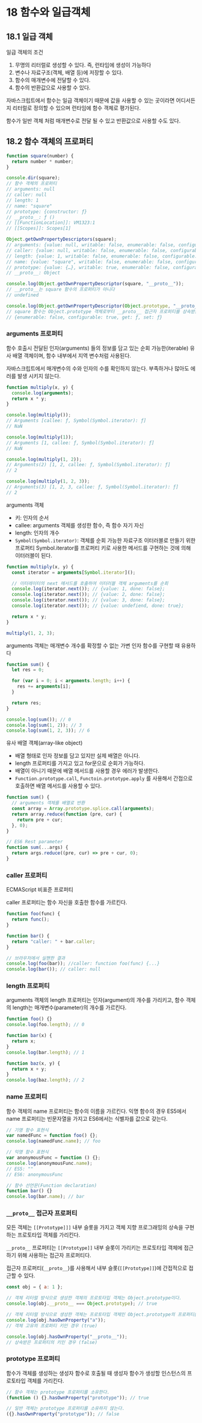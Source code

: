 # 18 함수와 일급객체

## 18.1 일급 객체

일급 객체의 조건

1. 무명의 리터럴로 생성할 수 있다. 즉, 런타임에 생성이 가능하다
2. 변수나 자료구조(객체, 배열 등)에 저장할 수 있다.
3. 함수의 매개변수에 전달할 수 있다.
4. 함수의 반환값으로 사용할 수 있다.

자바스크립트에서 함수는 일급 객체이기 때문에 값을 사용할 수 있는 곳이라면 어디서든지 리터럴로 정의할 수 있으며 런타임에 함수 객체로 평가된다.

함수가 일반 객체 처럼 매개변수로 전달 될 수 있고 반환값으로 사용할 수도 있다.

## 18.2 함수 객체의 프로퍼티

```js
function square(number) {
  return number * number;
}

console.dir(square);
// 함수 객체의 프로퍼티
// arguments: null
// caller: null
// length: 1
// name: "square"
// prototype: {constructor: ƒ}
// __proto__: ƒ ()
// [[FunctionLocation]]: VM1323:1
// [[Scopes]]: Scopes[1]

Object.getOwnPropertyDescriptors(square);
// arguments: {value: null, writable: false, enumerable: false, configurable: false}
// caller: {value: null, writable: false, enumerable: false, configurable: false}
// length: {value: 1, writable: false, enumerable: false, configurable: true}
// name: {value: "square", writable: false, enumerable: false, configurable: true}
// prototype: {value: {…}, writable: true, enumerable: false, configurable: false}
// __proto__: Object

console.log(Object.getOwnPropertyDescriptor(square, "__proto__"));
// __proto__는 square 함수의 프로퍼티가 아니다
// undefined

console.log(Object.getOwnPropertyDescriptor(Object.prototype, "__proto__"));
// square 함수는 Object.prototype 객체로부터 __proto__ 접근자 프로퍼티를 상속받는다.
// {enumerable: false, configurable: true, get: ƒ, set: ƒ}
```

### arguments 프로퍼티

함수 호출시 전달된 인자(arguments) 들의 정보를 담고 있는 순회 가능한(iterable) 유사 배열 객체이며, 함수 내부에서 지역 변수처럼 사용된다.

자바스크립트에서 매개변수의 수와 인자의 수를 확인하지 않는다. 부족하거나 많아도 에러를 발생 시키지 않는다.

```js
function multiply(x, y) {
  console.log(arguments);
  return x * y;
}

console.log(multiply());
// Arguments [callee: ƒ, Symbol(Symbol.iterator): ƒ]
// NaN

console.log(multiply(1));
// Arguments [1, callee: ƒ, Symbol(Symbol.iterator): ƒ]
// NaN

console.log(multiply(1, 2));
// Arguments(2) [1, 2, callee: ƒ, Symbol(Symbol.iterator): ƒ]
// 2

console.log(multiply(1, 2, 3));
// Arguments(3) [1, 2, 3, callee: ƒ, Symbol(Symbol.iterator): ƒ]
// 2
```

arguments 객체

- 키: 인자의 순서
- callee: arguments 객체를 생성한 함수, 즉 함수 자기 자신
- length: 인자의 개수
- `Symbol(Symbol.iterator)`: 객체를 순회 가능한 자료구조 이터러블로 만들기 위한 프로퍼티 Symbol.iterator를 프로퍼티 키로 사용한 메서드를 구현하는 것에 의해 이터러블이 된다.

```js
function multiply(x, y) {
  const iterator = arguments[Symbol.iterator]();

  // 이터레이터의 next 메서드를 호출하여 이터러블 객체 arguments를 순회
  console.log(iterator.next()); // {value: 1, done: false};
  console.log(iterator.next()); // {value: 2, done: false};
  console.log(iterator.next()); // {value: 3, done: false};
  console.log(iterator.next()); // {value: undefiend, done: true};

  return x * y;
}

multiply(1, 2, 3);
```

arguments 객체는 매개변수 개수를 확정할 수 없는 가변 인자 함수를 구현할 때 유용하다

```js
function sum() {
  let res = 0;

  for (var i = 0; i < arguments.length; i++) {
    res += arguments[i];
  }

  return res;
}

console.log(sum()); // 0
console.log(sum(1, 2)); // 3
console.log(sum(1, 2, 3)); // 6
```

유사 배열 객체(array-like object)

- 배열 형태로 인자 정보를 담고 있지만 실제 배열은 아니다.
- length 프로퍼티를 가지고 있고 for문으로 순회가 가능하다.
- 배열이 아니기 때문에 배열 메서드를 사용할 경우 에러가 발생한다.
- `Function.prototype.call`, `Functoin.prototype.apply` 를 사용해서 간접으로 호출하면 배열 메서드를 사용할 수 있다.

```js
function sum() {
  // arguments 객체를 배열로 반환
  const array = Array.prototype.splice.call(arguments);
  return array.reduce(function (pre, cur) {
    return pre + cur;
  }, 0);
}
```

```js
// ES6 Rest parameter
function sum(...args) {
  return args.reduce((pre, cur) => pre + cur, 0);
}
```

### caller 프로퍼티

ECMAScript 비표준 프로퍼티

caller 프로퍼티는 함수 자신을 호출한 함수를 가르킨다.

```js
function foo(func) {
  return func();
}

function bar() {
  return "caller: " + bar.caller;
}

// 브라우저에서 실핸한 결과
console.log(foo(bar)); //caller: function foo(func) {...}
console.log(bar()); // caller: null
```

### length 프로퍼티

arguments 객체의 length 프로퍼티는 인자(argument)의 개수를 가리키고, 함수 객체의 length는 매개변수(parameter)의 개수를 가르킨다.

```js
function foo() {}
console.log(foo.length); // 0

function bar(x) {
  return x;
}
console.log(bar.length); // 1

function baz(x, y) {
  return x + y;
}
console.log(baz.length); // 2
```

### name 프로퍼티

함수 객체의 name 프로퍼티는 함수의 이름을 가르킨다. 익명 함수의 경우 ES5에서 name 프로퍼티는 빈문자열을 가지고 ES6에서는 식별자를 값으로 갖는다.

```js
// 기명 함수 표현식
var namedFunc = function foo() {};
console.log(namedFunc.name); // foo

// 익명 함수 표현식
var anonymousFunc = function () {};
console.log(anonymousFunc.name);
// ES5: ""
// ES6: anonymousFunc

// 함수 선언문(Function declaration)
function bar() {}
console.log(bar.name); // bar
```

### `__proto__` 접근자 프로퍼티

모든 객체는 `[[Prototype]]]` 내부 슬롯을 가지고 객체 지향 프로그래밍의 상속을 구현하는 프로토타입 객체를 가리킨다.

`__proto__` 프로퍼티는 `[[Prototype]]` 내부 슬롯이 가리키는 프로토타입 객체에 접근하기 위해 사용하는 접근자 프로퍼티다.

접근자 프로퍼티(`__proto__`)를 사용해서 내부 슬롯(`[[Prototype]]`)에 간접적으로 접근할 수 있다.

```js
const obj = { a: 1 };

// 객체 리터럴 방식으로 생성한 객체의 프로토타입 객체는 Object.prototype이다.
console.log(obj.__proto__ === Object.prototype); // true

// 객체 리터럴 방식으로 생성한 객체는 프로토타입 객체인 Object.prototype의 프로퍼티를 상속 받는다.
console.log(obj.hasOwnProperty("a"));
// 객체 고유의 프로퍼티 키인 경우 (true)

console.log(obj.hasOwnProperty("__proto__"));
// 상속받은 프로퍼티의 키인 경우 (false)
```

### prototype 프로퍼티

함수가 객체를 생성하는 생성자 함수로 호출될 때 생성자 함수가 생성할 인스턴스의 프로토타입 객체를 가리킨다.

```js
// 함수 객체는 prototype 프로퍼티를 소유한다.
(function () {}.hasOwnProperty("prototype")); // true

// 일반 객체는 prototype 프로퍼티를 소유하지 않는다.
({}.hasOwnProperty("prototype")); // false
```
